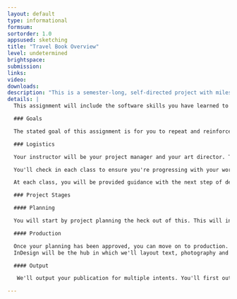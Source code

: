 ```yaml
---
layout: default
type: informational
formsum:
sortorder: 1.0
appsused: sketching
title: "Travel Book Overview"
level: undetermined
brightspace: 
submission:
links:
video: 
downloads: 
description: "This is a semester-long, self-directed project with milestones and deliverables. It will include publication design and production, photo manipulation and illustration. It is a software-skills culminating performance for the Computer Graphics courses."
details: |
  This assignment will include the software skills you have learned to date, brought together to create a travel book. There will be page layout, photo editing and illustration and production.

  ### Goals

  The stated goal of this assignment is for you to repeat and reinforce skills learned in the five past semesters of Computer Graphics. The hope is that  you will demonstrate that you have acquired mastery of these skills. This should also provide one more piece for your portfolio.

  ### Logistics

  Your instructor will be your project manager and your art director. They will critique your design decisions and work with you to design the best publication you can.

  You'll check in each class to ensure you're progressing with your work. Each check-in will contribute to your final grade. You will also have deliverables as you progress.

  At each class, you will be provided guidance with the next step of development. There will also be a software tutorial to help you get that week's tasks completed.

  ### Project Stages

  #### Planning

  You will start by project planning the heck out of this. This will include making an inventory of the provided content. You will read all the text. There will be body copy, information for the info-graphic and table data. Take note of the structure of the content. <a href="travel-book-planning.html" class="">Read more...</a>

  #### Production

  Once your planning has been approved, you can move on to production. 
  InDesign will be the hub in which we'll layout text, photography and illustrations. You will build the document in a way that avoids per-page construction using master pages, paragraph styles and more of the tools listed. <a href="travel-book-production.html" class="">Read more...</a>

  #### Output

   We'll output your publication for multiple intents. You'll first output a package folder for access to the final native files. You'll create a PDF for a commercial printer. A PDF for download will also be needed. Finally, you'll produce an ePUB version for tablet reading. <a href="travel-book-output.html" class="">Read more...</a>

---
```


